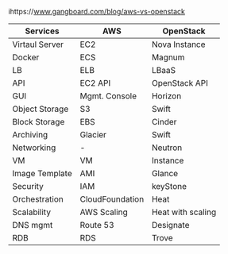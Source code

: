 ihttps://www.gangboard.com/blog/aws-vs-openstack

| Services       | AWS             | OpenStack         |
| -------------- | --------------- | ----------------- |
| Virtaul Server | EC2             | Nova Instance     |
| Docker         | ECS             | Magnum            |
| LB             | ELB             | LBaaS             |
| API            | EC2 API         | OpenStack API     |
| GUI            | Mgmt. Console   | Horizon           |
| Object Storage | S3              | Swift             |
| Block Storage  | EBS             | Cinder            |
| Archiving      | Glacier         | Swift             |
| Networking     | -               | Neutron           |
| VM             | VM              | Instance          |
| Image Template | AMI             | Glance            |
| Security       | IAM             | keyStone          |
| Orchestration  | CloudFoundation | Heat              |
| Scalability    | AWS Scaling     | Heat with scaling |
| DNS mgmt       | Route 53        | Designate         |
| RDB            | RDS             | Trove             |
